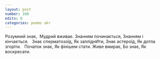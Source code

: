 ```yaml
---
layout: post
number: 160
edits: 6
categories: poems ukr
---
```


Розумний знає, 
Мудрий вживає.
Знанням починається, 
Знанням і кінчається. 
 
Знає сперматозоїд, 
Як запліднИти,
Знає астероїд,
Як дотла згоріти. 
 
Початок знає,
Як фінішем стати.
Живе вмирає, 
Бо знає,
Як воскресати.
